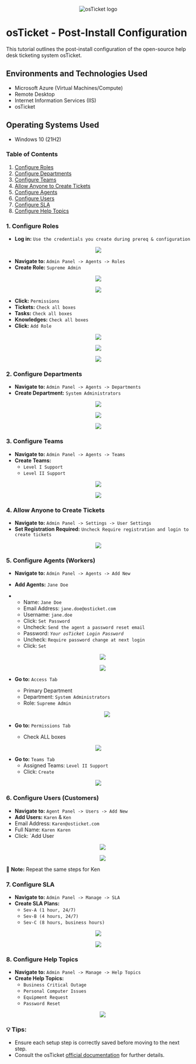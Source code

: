 <p align="center">
<img src="https://i.imgur.com/Clzj7Xs.png" alt="osTicket logo"/>
</p>

<h1>osTicket - Post-Install Configuration</h1>
This tutorial outlines the post-install configuration of the open-source help desk ticketing system osTicket.<br />

<h2>Environments and Technologies Used</h2>

- Microsoft Azure (Virtual Machines/Compute)
- Remote Desktop
- Internet Information Services (IIS)
- osTicket

<h2>Operating Systems Used </h2>

- Windows 10</b> (21H2)

### Table of Contents
1. [Configure Roles](#configure-roles)
2. [Configure Departments](#configure-departments)
3. [Configure Teams](#configure-teams)
4. [Allow Anyone to Create Tickets](#allow-anyone-to-create-tickets)
5. [Configure Agents](#configure-agents)
6. [Configure Users](#configure-users)
7. [Configure SLA](#configure-sla)
8. [Configure Help Topics](#configure-help-topics)

### 1. Configure Roles
- **Log in:** `Use the credentials you create during prereq & configuration`
<p align="center"><img src="https://i.imgur.com/BLFaCHZ.png"/></p>

- **Navigate to:** `Admin Panel -> Agents -> Roles`
- **Create Role:** `Supreme Admin`
<p align="center"><img src="https://i.imgur.com/dMCodFe.png"/></p> 
<p align="center"><img src="https://i.imgur.com/CjaY7Q4.png"/></p>

- **Click:** `Permissions`
- **Tickets:** `Check all boxes`
- **Tasks:** `Check all boxes`
- **Knowledges:** `Check all boxes`
- **Click:** `Add Role`
<p align="center"><img src="https://i.imgur.com/O41mfcc.png"/></p>
<p align="center"><img src="https://i.imgur.com/EfgwCIK.png"/></p>
<p align="center"><img src="https://i.imgur.com/K6S8yYM.png"/></p>

### 2. Configure Departments
- **Navigate to:** `Admin Panel -> Agents -> Departments`
- **Create Department:** `System Administrators`
 <p align="center"><img src="https://i.imgur.com/fqROXPN.png"/></p>
 <p align="center"><img src="https://i.imgur.com/o1pQJcP.png"/></p>
 <p align="center"><img src="https://i.imgur.com/rxSbBLt.png"/></p>

### 3. Configure Teams
- **Navigate to:** `Admin Panel -> Agents -> Teams`
- **Create Teams:**
  - `Level I Support`
  - `Level II Support`
<p align="center"><img src="https://i.imgur.com/ZEhlAPW.png"/></p>
<p align="center"><img src="https://i.imgur.com/ZNGsGH8.png"/></p>

### 4. Allow Anyone to Create Tickets
- **Navigate to:** `Admin Panel -> Settings -> User Settings`
- **Set Registration Required:** `Uncheck Require registration and login to create tickets`
<p align="center"><img src="https://i.imgur.com/KVbj6Ha.png"/></p>

### 5. Configure Agents (Workers)
- **Navigate to:** `Admin Panel -> Agents -> Add New`
- **Add Agents:** `Jane Doe`
- - Name: `Jane Doe`
  - Email Address: `jane.doe@osticket.com`
  - Username: `jane.doe`
  - Click: `Set Password`
  - Uncheck: `Send the agent a password reset email`
  - Password: *`Your osTicket Login Password`*
  - Uncheck: `Require password change at next login`
  - Click: `Set`
  <p align="center"><img src="https://i.imgur.com/lTLWfy4.png"/></p>
  <p align="center"><img src="https://i.imgur.com/iFqYHQf.png"/></p>
 
- **Go to:** `Access Tab`
  - Primary Department
  - Department: `System Administrators`
  - Role: `Supreme Admin`   
    <p align="center"><img src="https://i.imgur.com/0BfaM0a.png"/></p>
 
-  **Go to:** `Permissions Tab`
   - Check ALL boxes
  <p align="center"><img src="https://i.imgur.com/eg6j3uH.png"/></p>

-  **Go to:** `Teams Tab`
   - Assigned Teams: `Level II Support`
   - Click: `Create`
<p align="center"><img src="https://i.imgur.com/QRFU7Bc.png"/></p>


### 6. Configure Users (Customers)
- **Navigate to:** `Agent Panel -> Users -> Add New`
- **Add Users:** `Karen` & `Ken`
- Email Address: `Karen@osticket.com`
- Full Name: `Karen Karen`
- Click: `Add User
  <p align="center"><img src="https://i.imgur.com/7vN2ud9.png"/></p>
  <p align="center"><img src="https://i.imgur.com/2JUxLrt.png"/></p>

:memo: **Note:** Repeat the same steps for Ken


### 7. Configure SLA
- **Navigate to:** `Admin Panel -> Manage -> SLA`
- **Create SLA Plans:**
  - `Sev-A (1 hour, 24/7)`
  - `Sev-B (4 hours, 24/7)`
  - `Sev-C (8 hours, business hours)`
<p align="center"><img src="https://i.imgur.com/nXCMQsK.png"/></p> 
<p align="center"><img src="https://i.imgur.com/rR1VM3s.png"/></p>

### 8. Configure Help Topics
- **Navigate to:** `Admin Panel -> Manage -> Help Topics`
- **Create Help Topics:**
  - `Business Critical Outage`
  - `Personal Computer Issues`
  - `Equipment Request`
  - `Password Reset`
  <p align="center"><img src="https://i.imgur.com/ZGr9N3z.png"/></p>

### :bulb: **Tips:**
- Ensure each setup step is correctly saved before moving to the next step.
- Consult the osTicket [official documentation](https://docs.osticket.com/) for further details.






